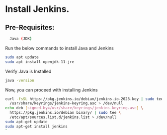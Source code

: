 
# Install Jenkins.



## Pre-Requisites:

```bash
  Java (JDK)
```

Run the below commands to install Java and Jenkins

```bash
sudo apt update
sudo apt install openjdk-11-jre
```
Verify Java is Installed
```bash
java -version
```
Now, you can proceed with installing Jenkins
```bash
curl -fsSL https://pkg.jenkins.io/debian/jenkins.io-2023.key | sudo tee \
  /usr/share/keyrings/jenkins-keyring.asc > /dev/null
echo deb [signed-by=/usr/share/keyrings/jenkins-keyring.asc] \
  https://pkg.jenkins.io/debian binary/ | sudo tee \
  /etc/apt/sources.list.d/jenkins.list > /dev/null
sudo apt-get update
sudo apt-get install jenkins
`